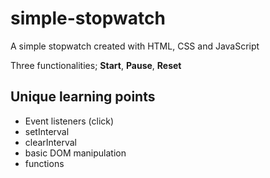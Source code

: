 # simple-stopwatch

A simple stopwatch created with HTML, CSS and JavaScript

Three functionalities; **Start**, **Pause**, **Reset**

## Unique learning points

- Event listeners (click)
- setInterval
- clearInterval
- basic DOM manipulation
- functions
